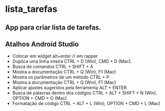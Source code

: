 # lista_tarefas

## App para criar lista de tarefas.


## Atalhos Android Studio

* Colocar em widget  alt+enter   // em rapper
* Duplica uma linha inteira	CTRL + D (Win), CMD + D (Mac).
* Busca de comandos	CTRL + SHIFT + A
* Mostra a documentação	CTRL + Q (Win), F1 (Mac)
* Mostra os parâmetros de um método	CTRL + P
* Mostra a documentação	CTRL + Q (Win), F1 (Mac)
* Aplicar ajustes sugeridos pela ferramenta	ALT + ENTER
* Busca de palavras dentro dos códigos	CTRL + ALT + SHIFT + N (Win), OPTION + CMD + O (Mac)
* Formatação de código	CTRL + ALT + L (Win), OPTION + CMD + L (Mac)

